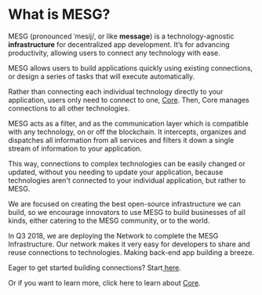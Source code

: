 # What is MESG?

MESG \(pronounced ˈmesij/, or like **message**\) is a technology-agnostic **infrastructure** for decentralized app development. It’s for advancing productivity, allowing users to connect any technology with ease.

MESG allows users to build applications quickly using existing connections, or design a series of tasks that will execute automatically.

Rather than connecting each individual technology directly to your application, users only need to connect to one, [Core](core.md). Then, Core manages connections to all other technologies.

MESG acts as a filter, and as the communication layer which is compatible with any technology, on or off the blockchain. It intercepts, organizes and dispatches all information from all services and filters it down a single stream of information to your application.  
  
This way, connections to complex technologies can be easily changed or updated, without you needing to update your application, because technologies aren't connected to your individual application, but rather to MESG. 

We are focused on creating the best open-source infrastructure we can build, so we encourage innovators to use MESG to build businesses of all kinds, either catering to the MESG community, or to the world. 

In Q3 2018, we are deploying the Network to complete the MESG Infrastructure. Our network makes it very easy for developers to share and reuse connections to technologies. Making back-end app building a breeze.

Eager to get started building connections? Start[ here](https://docs.mesg.tech/~/edit/primary/start-here/run-a-node).  
  
Or if you want to learn more, click here to learn about [Core](core.md).

